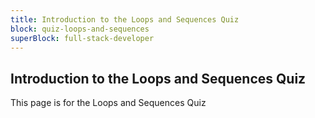 ```yaml
---
title: Introduction to the Loops and Sequences Quiz
block: quiz-loops-and-sequences
superBlock: full-stack-developer
---
```


## Introduction to the Loops and Sequences Quiz

This page is for the Loops and Sequences Quiz
